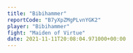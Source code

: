 ```yaml
---
title: "Bibihammer"
reportCode: "B7yXpZMgPLvnYGK2"
player: "Bibihammer"
fight: "Maiden of Virtue"
date: 2021-11-11T20:08:04.971000+00:00
---
```


